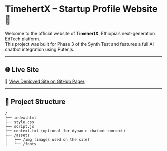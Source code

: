 # TimehertX – Startup Profile Website 🚀

Welcome to the official website of **TimehertX**, Ethiopia’s next-generation EdTech platform.  
This project was built for Phase 3 of the Synth Test and features a full AI chatbot integration using Puter.js.

---

## 🌐 Live Site

🔗 [View Deployed Site on GitHub Pages](https://natnaelabwe.github.io/TimehertX/)

---

## 📁 Project Structure

```plaintext
/
├── index.html
├── style.css
├── script.js
├── context.txt (optional for dynamic chatbot context)
├── /assets
│   ├── /img (images used on the site)
│   └── /fonts
